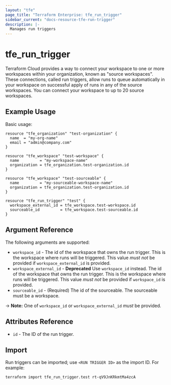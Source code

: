 ```yaml
---
layout: "tfe"
page_title: "Terraform Enterprise: tfe_run_trigger"
sidebar_current: "docs-resource-tfe-run-trigger"
description: |-
  Manages run triggers
---
```


# tfe_run_trigger

Terraform Cloud provides a way to connect your workspace to one or more workspaces within your organization, known as "source workspaces". 
These connections, called run triggers, allow runs to queue automatically in your workspace on successful apply of runs in any of the source workspaces. 
You can connect your workspace to up to 20 source workspaces.

## Example Usage

Basic usage:

```hcl
resource "tfe_organization" "test-organization" {
  name  = "my-org-name"
  email = "admin@company.com"
}

resource "tfe_workspace" "test-workspace" {
  name         = "my-workspace-name"
  organization = tfe_organization.test-organization.id
}

resource "tfe_workspace" "test-sourceable" {
  name         = "my-sourceable-workspace-name"
  organization = tfe_organization.test-organization.id
}

resource "tfe_run_trigger" "test" {
  workspace_external_id = tfe_workspace.test-workspace.id
  sourceable_id         = tfe_workspace.test-sourceable.id
}
```

## Argument Reference

The following arguments are supported:

* `workspace_id` - The id of the workspace that owns the run trigger. This is the workspace where runs will be triggered.
  This value _must not_ be provided if `workspace_external_id` is provided.
* `workspace_external_id` - **Deprecated** Use `workspace_id` instead. The id of the workspace that owns the run trigger. This is the workspace where runs will be triggered.
  This value _must not_ be provided if `workspace_id` is provided.
* `sourceable_id` - (Required) The id of the sourceable. The sourceable must be a workspace.

-> **Note:** One of `workspace_id` or `workspace_external_id` _must_ be provided.

## Attributes Reference

* `id` - The ID of the run trigger.

## Import

Run triggers can be imported; use `<RUN TRIGGER ID>` as the import ID. For example:

```shell
terraform import tfe_run_trigger.test rt-qV9JnKRkmtMa4zcA
```
